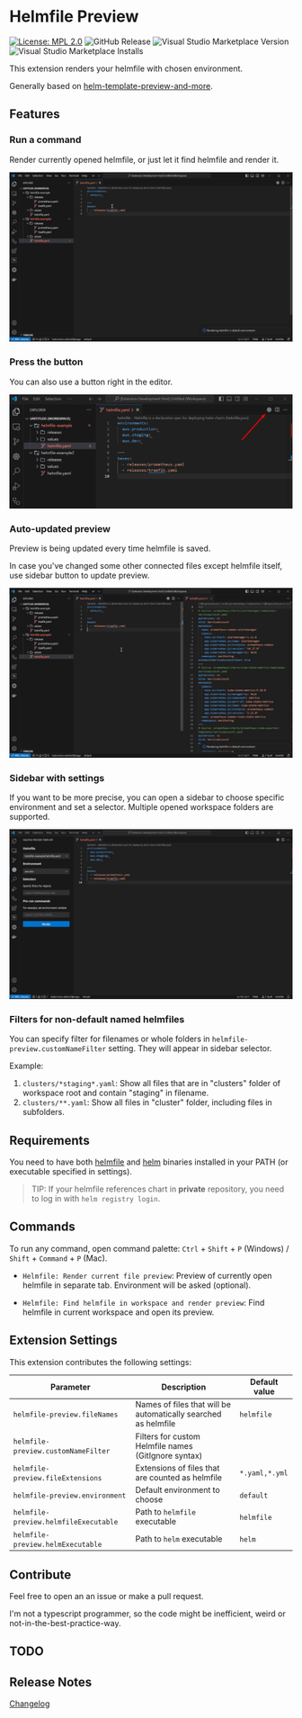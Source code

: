 # Helmfile Preview

[![License: MPL 2.0](https://img.shields.io/badge/License-MPL_2.0-brightgreen.svg)](https://opensource.org/licenses/MPL-2.0)
![GitHub Release](https://img.shields.io/github/v/release/xe-leon/helmfile-preview?include_prereleases&sort=semver&label=GitHub%20Release)
![Visual Studio Marketplace Version](https://img.shields.io/visual-studio-marketplace/v/xe-leon-tools.helmfile-preview?label=Marketplace%20version)
![Visual Studio Marketplace Installs](https://img.shields.io/visual-studio-marketplace/i/xe-leon-tools.helmfile-preview)

This extension renders your helmfile with chosen environment.

Generally based on [helm-template-preview-and-more](https://github.com/Nestsiarenka/helm-template-preview-and-more).

## Features

### Run a command
Render currently opened helmfile, or just let it find helmfile and render it.

![Open preview via command palette](media/demo/helmfile-command.gif)

### Press the button

You can also use a button right in the editor.

![Open preview with button](media/demo/helmfile-button.png)

### Auto-updated preview

Preview is being updated every time helmfile is saved.

In case you've changed some other connected files except helmfile itself, use sidebar button to update preview.

![Auto update](media/demo/helmfile-realtime-update.gif)

### Sidebar with settings

If you want to be more precise, you can open a sidebar to choose specific environment and set a selector. Multiple opened workspace folders are supported.

![Precise settings in sidebar](media/demo/helmfile-sidebar.gif)

### Filters for non-default named helmfiles

You can specify filter for filenames or whole folders in `helmfile-preview.customNameFilter` setting. They will appear in sidebar selector.

Example:

1. `clusters/*staging*.yaml`: Show all files that are in "clusters" folder of workspace root and contain "staging" in filename.
2. `clusters/**.yaml`: Show all files in "cluster" folder, including files in subfolders.

## Requirements

You need to have both [helmfile](https://helmfile.readthedocs.io/en/latest/#installation) and [helm](https://helm.sh/docs/intro/install/) binaries installed in your PATH (or executable specified in settings).

> TIP: If your helmfile references chart in **private** repository, you need to log in with `helm registry login`.

## Commands

To run any command, open command palette: `Ctrl` + `Shift` + `P` (Windows) / `Shift` + `Command` + `P` (Mac).

* `Helmfile: Render current file preview`: Preview of currently open helmfile in separate tab. Environment will be asked (optional).

* `Helmfile: Find helmfile in workspace and render preview`: Find helmfile in current workspace and open its preview.

## Extension Settings

This extension contributes the following settings:

| **Parameter**                         | **Description**                                                       | **Default value** |
|---------------------------------------|-----------------------------------------------------------------------|-------------------|
| `helmfile-preview.fileNames`          | Names of files that will be automatically searched as helmfile        | `helmfile`        |
| `helmfile-preview.customNameFilter`   | Filters for custom Helmfile names (GitIgnore syntax)                  |                   |
| `helmfile-preview.fileExtensions`     | Extensions of files that are counted as helmfile                      | `*.yaml,*.yml`    |
| `helmfile-preview.environment`        | Default environment to choose                                         | `default`         |
| `helmfile-preview.helmfileExecutable` | Path to `helmfile` executable                                         | `helmfile`        |
| `helmfile-preview.helmExecutable`     | Path to `helm` executable                                             | `helm`            |

## Contribute

Feel free to open an an issue or make a pull request.

I'm not a typescript programmer, so the code might be inefficient, weird or not-in-the-best-practice-way.

## TODO

## Release Notes

[Changelog](CHANGELOG.md)
